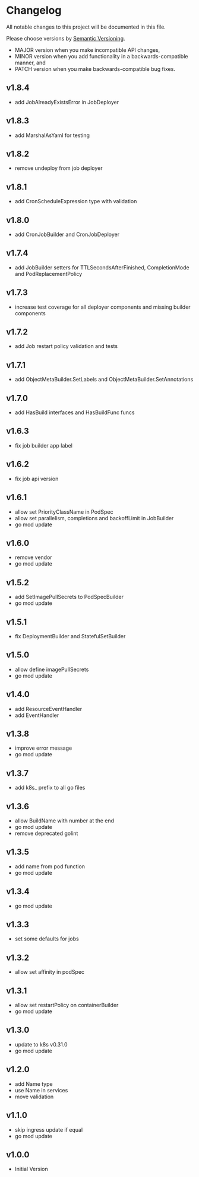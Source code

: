 # Changelog

All notable changes to this project will be documented in this file.

Please choose versions by [Semantic Versioning](http://semver.org/).

* MAJOR version when you make incompatible API changes,
* MINOR version when you add functionality in a backwards-compatible manner, and
* PATCH version when you make backwards-compatible bug fixes.

## v1.8.4

- add JobAlreadyExistsError in JobDeployer  

## v1.8.3

- add MarshalAsYaml for testing

## v1.8.2

- remove undeploy from job deployer

## v1.8.1

- add CronScheduleExpression type with validation

## v1.8.0

- add CronJobBuilder and CronJobDeployer 

## v1.7.4

- add JobBuilder setters for TTLSecondsAfterFinished, CompletionMode and PodReplacementPolicy

## v1.7.3

- increase test coverage for all deployer components and missing builder components

## v1.7.2

- add Job restart policy validation and tests

## v1.7.1

- add ObjectMetaBuilder.SetLabels and ObjectMetaBuilder.SetAnnotations

## v1.7.0

- add HasBuild interfaces and HasBuildFunc funcs

## v1.6.3

- fix job builder app label

## v1.6.2

- fix job api version

## v1.6.1
 
- allow set PriorityClassName in PodSpec
- allow set parallelism, completions and backoffLimit in JobBuilder
- go mod update

## v1.6.0

- remove vendor
- go mod update

## v1.5.2

- add SetImagePullSecrets to PodSpecBuilder 
- go mod update

## v1.5.1

- fix DeploymentBuilder and StatefulSetBuilder

## v1.5.0

- allow define imagePullSecrets
- go mod update

## v1.4.0

- add ResourceEventHandler
- add EventHandler

## v1.3.8

- improve error message
- go mod update

## v1.3.7

- add k8s_ prefix to all go files

## v1.3.6

- allow BuildName with number at the end
- go mod update
- remove deprecated golint

## v1.3.5

- add name from pod function
- go mod update

## v1.3.4

- go mod update

## v1.3.3

- set some defaults for jobs

## v1.3.2

- allow set affinity in podSpec

## v1.3.1

- allow set restartPolicy on containerBuilder
- go mod update

## v1.3.0

- update to k8s v0.31.0
- go mod update

## v1.2.0

- add Name type
- use Name in services
- move validation

## v1.1.0

- skip ingress update if equal
- go mod update

## v1.0.0

- Initial Version
